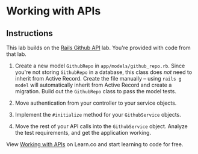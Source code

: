 # Working with APIs

## Instructions

This lab builds on the [Rails Github API](https://github.com/learn-co-curriculum/rails-github-api/) lab. You're provided with code from that lab.

1. Create a new model `GithubRepo` in `app/models/github_repo.rb`. Since you're not storing `GithubRepo` in a database, this class does _not_ need to inherit from Active Record. Create the file manually – using `rails g model` will automatically inherit from Active Record and create a migration. Build out the `GithubRepo` class to pass the model tests.

2. Move authentication from your controller to your service objects.

3. Implement the `#initialize` method for your `GithubService` objects.

4. Move the rest of your API calls into the `GithubService` object. Analyze the test requirements, and get the application working. 

<p data-visibility='hidden'>View <a href='https://learn.co/lessons/rails-refactoring-apis' title='Working with APIs'>Working with APIs</a> on Learn.co and start learning to code for free.</p>
